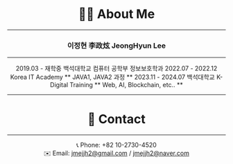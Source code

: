 <div align="center">

# 🧑‍💻 About Me

***

### 이정현 李政炫 JeongHyun Lee

***


2019.03 - 재학중      백석대학교 컴퓨터 공학부 정보보호학과
2022.07 - 2022.12    Korea IT Academy ** JAVA1, JAVA2 과정 **
2023.11 - 2024.07    백석대학교 K-Digital Training ** Web, AI, Blockchain, etc.. **






***

# 🤙 Contact
***

📞 Phone: +82 10-2730-4520<br/>
✉️ Email: jmejjh2@gmail.com / jmejjh2@naver.com

<!---
JHL222/JHL222 is a ✨ special ✨ repository because its `README.md` (this file) appears on your GitHub profile.
You can click the Preview link to take a look at your changes.
--->
</div>
